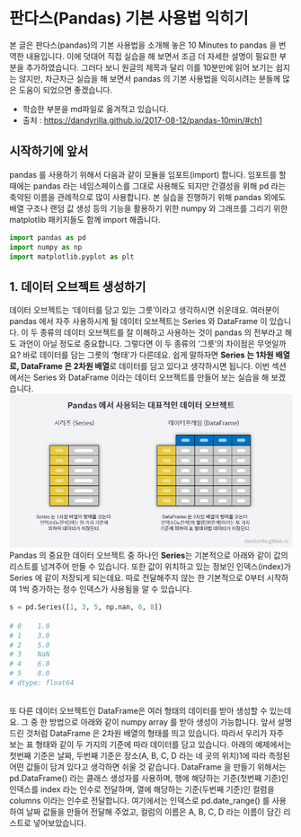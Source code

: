 # 판다스(Pandas) 기본 사용법 익히기
본 글은 판다스(pandas)의 기본 사용법을 소개해 놓은 10 Minutes to pandas 을 번역한 내용입니다. 이에 덧대어 직접 실습을 해 보면서 조금 더 자세한 설명이 필요한 부분을 추가하였습니다. 그러다 보니 원글의 제목과 달리 이를 10분만에 읽어 보기는 쉽지는 않지만, 차근차근 실습을 해 보면서 pandas 의 기본 사용법을 익히시려는 분들께 많은 도움이 되었으면 좋겠습니다.
- 학습한 부분을 md파일로 옮겨적고 있습니다.
- 출처 : https://dandyrilla.github.io/2017-08-12/pandas-10min/#ch1

## 시작하기에 앞서
pandas 를 사용하기 위해서 다음과 같이 모듈을 임포트(import) 합니다. 임포트를 할 때에는 pandas 라는 네임스페이스를 그대로 사용해도 되지만 간결성을 위해 pd 라는 축약된 이름을 관례적으로 많이 사용합니다. 본 실습을 진행하기 위해 pandas 외에도 배열 구조나 랜덤 값 생성 등의 기능을 활용하기 위한 numpy 와 그래프를 그리기 위한 matplotlib 패키지들도 함께 import 해줍니다.
```python
import pandas as pd
import numpy as np
import matplotlib.pyplot as plt
```
## 1. 데이터 오브젝트 생성하기
데이터 오브젝트는 ‘데이터를 담고 있는 그릇’이라고 생각하시면 쉬운데요. 여러분이 pandas 에서 자주 사용하시게 될 데이터 오브젝트는 Series 와 DataFrame 이 있습니다. 이 두 종류의 데이터 오브젝트를 잘 이해하고 사용하는 것이 pandas 의 전부라고 해도 과언이 아닐 정도로 중요합니다. 그렇다면 이 두 종류의 ‘그릇’의 차이점은 무엇일까요? 바로 데이터를 담는 그릇의 ‘형태’가 다른데요. 쉽게 말하자면 **Series 는 1차원 배열로, DataFrame 은 2차원 배열**로 데이터를 담고 있다고 생각하시면 됩니다. 이번 섹션에서는 Series 와 DataFrame 이라는 데이터 오브젝트를 만들어 보는 실습을 해 보겠습니다.
<img src="https://github.com/PhilipBox/Python_Study/blob/master/img/pandas_readme_1.png">
Pandas 의 중요한 데이터 오브젝트 중 하나인 **Series**는 기본적으로 아래와 같이 값의 리스트를 넘겨주어 만들 수 있습니다. 또한 값이 위치하고 있는 정보인 인덱스(index)가 Series 에 같이 저장되게 되는데요. 따로 전달해주지 않는 한 기본적으로 0부터 시작하여 1씩 증가하는 정수 인덱스가 사용됨을 알 수 있습니다.
```python
s = pd.Series([1, 3, 5, np.nan, 6, 8])

# 0    1.0
# 1    3.0
# 2    5.0
# 3    NaN
# 4    6.0
# 5    8.0
# dtype: float64
```
<br>
또 다른 데이터 오브젝트인 DataFrame은 여러 형태의 데이터를 받아 생성할 수 있는데요. 그 중 한 방법으로 아래와 같이 numpy array 를 받아 생성이 가능합니다. 앞서 설명드린 것처럼 DataFrame 은 2차원 배열의 형태를 띄고 있습니다. 따라서 우리가 자주 보는 표 형태와 같이 두 가지의 기준에 따라 데이터를 담고 있습니다. 아래의 예제에서는 첫번째 기준은 날짜, 두번째 기준은 장소(A, B, C, D 라는 네 곳의 위치)1에 따라 측정된 어떤 값들이 담겨 있다고 생각하면 쉬울 것 같습니다. DataFrame 을 만들기 위해서는 pd.DataFrame() 라는 클래스 생성자를 사용하며, 행에 해당하는 기준(첫번째 기준)인 인덱스를 index 라는 인수로 전달하며, 열에 해당하는 기준(두번째 기준)인 컬럼을 columns 이라는 인수로 전달합니다. 여기에서는 인덱스로 pd.date_range() 를 사용하여 날짜 값들을 만들어 전달해 주었고, 컬럼의 이름은 A, B, C, D 라는 이름이 담긴 리스트로 넣어보았습니다.

